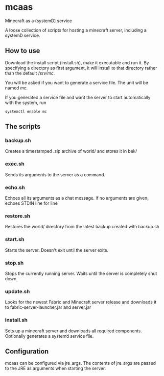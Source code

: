 # mcaas
Minecraft as a (systemD) service

A loose collection of scripts for hosting a minecraft server, including a systemD service.

## How to use
Download the install script (install.sh), make it executable and run it.
By specifying a directory as first argument, it will install to that directory rather than the default _/srv/mc_.

You will be asked if you want to generate a service file. The unit will be named _mc_.

If you generated a service file and want the server to start automatically with the system, run

```systemctl enable mc```

## The scripts
### backup.sh
Creates a timestamped .zip archive of world/
and stores it in bak/

### exec.sh
Sends its arguments to the server as a command.

### echo.sh
Echoes all its arguments as a chat message.
If no arguments are given, echoes STDIN line for line

### restore.sh
Restores the world/ directory from the latest backup created with backup.sh

### start.sh
Starts the server. Doesn't exit until the server exits.

### stop.sh
Stops the currently running server.
Waits until the server is completely shut down.

### update.sh
Looks for the newest Fabric and Minecraft server release and downloads it to fabric-server-launcher.jar and server.jar

### install.sh
Sets up a minecraft server and downloads all required components.
Optionally generates a systemd service file.

## Configuration
mcaas can be configured via jre_args.
The contents of jre_args are passed to the JRE as arguments when starting the server.
